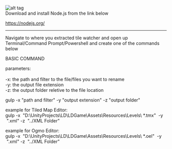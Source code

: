 ![alt tag](http://s22.postimg.org/b2w19eudd/Untitled_1.png)
<br />
Download and install Node.js from the link below

https://nodejs.org/

----------------------------

Navigate to where you extracted tile watcher and open up Terminal/Command Prompt/Powershell and create one of the commands below

BASIC COMMAND

parameters: <br /> <br />
-x: the path and filter to the file/files you want to rename  <br />
-y: the output file extension  <br />
-z: the output folder reletive to the file location


gulp -x "path and filter" -y "output extension" -z "output folder"

example for Tiled Map Editor: <br />
gulp -x &nbsp;"D:\UnityProjects\LD\LDGame\Assets\Resources\Levels\ *.tmx"&nbsp; -y &nbsp;".xml" -z&nbsp; "../XML Folder"

example for Ogmo Editor: <br />
gulp -x &nbsp;"D:\UnityProjects\LD\LDGame\Assets\Resources\Levels\ *.oel"&nbsp; -y &nbsp;".xml" -z&nbsp; "../XML Folder"
